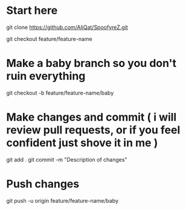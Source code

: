 # Start here
git clone https://github.com/AliQat/SpoofyreZ.git

git checkout feature/feature-name

# Make a baby branch so you don't ruin everything
git checkout -b feature/feature-name/baby

# Make changes and commit ( i will review pull requests, or if you feel confident just shove it in me )
git add .
git commit -m "Description of changes"

# Push changes
git push -u origin feature/feature-name/baby
